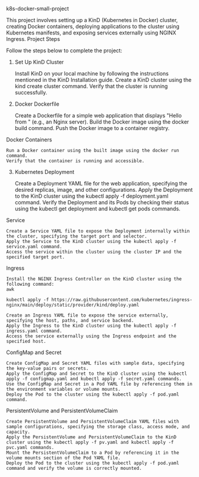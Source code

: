 k8s-docker-small-project

This project involves setting up a KinD (Kubernetes in Docker) cluster, creating Docker containers, deploying applications to the cluster using Kubernetes manifests, and exposing services externally using NGINX Ingress.
Project Steps

Follow the steps below to complete the project:
1. Set Up KinD Cluster

    Install KinD on your local machine by following the instructions mentioned in the KinD Installation guide.
    Create a KinD cluster using the kind create cluster command.
    Verify that the cluster is running successfully.

2. Docker
Dockerfile

    Create a Dockerfile for a simple web application that displays "Hello from <your-name>" (e.g., an Nginx server).
    Build the Docker image using the docker build command.
    Push the Docker image to a container registry.

Docker Containers

    Run a Docker container using the built image using the docker run command.
    Verify that the container is running and accessible.

3. Kubernetes
Deployment

    Create a Deployment YAML file for the web application, specifying the desired replicas, image, and other configurations.
    Apply the Deployment to the KinD cluster using the kubectl apply -f deployment.yaml command.
    Verify the Deployment and its Pods by checking their status using the kubectl get deployment and kubectl get pods commands.

Service

    Create a Service YAML file to expose the Deployment internally within the cluster, specifying the target port and selector.
    Apply the Service to the KinD cluster using the kubectl apply -f service.yaml command.
    Access the service within the cluster using the cluster IP and the specified target port.

Ingress

    Install the NGINX Ingress Controller on the KinD cluster using the following command:
    awk

    kubectl apply -f https://raw.githubusercontent.com/kubernetes/ingress-nginx/main/deploy/static/provider/kind/deploy.yaml

    Create an Ingress YAML file to expose the service externally, specifying the host, paths, and service backend.
    Apply the Ingress to the KinD cluster using the kubectl apply -f ingress.yaml command.
    Access the service externally using the Ingress endpoint and the specified host.

ConfigMap and Secret

    Create ConfigMap and Secret YAML files with sample data, specifying the key-value pairs or secrets.
    Apply the ConfigMap and Secret to the KinD cluster using the kubectl apply -f configmap.yaml and kubectl apply -f secret.yaml commands.
    Use the ConfigMap and Secret in a Pod YAML file by referencing them in the environment variables or volume mounts.
    Deploy the Pod to the cluster using the kubectl apply -f pod.yaml command.

PersistentVolume and PersistentVolumeClaim

    Create PersistentVolume and PersistentVolumeClaim YAML files with sample configurations, specifying the storage class, access mode, and capacity.
    Apply the PersistentVolume and PersistentVolumeClaim to the KinD cluster using the kubectl apply -f pv.yaml and kubectl apply -f pvc.yaml commands.
    Mount the PersistentVolumeClaim to a Pod by referencing it in the volume mounts section of the Pod YAML file.
    Deploy the Pod to the cluster using the kubectl apply -f pod.yaml command and verify the volume is correctly mounted.

